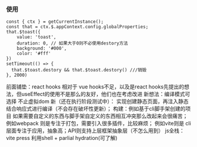 <!--
 * @Author: jiangxx 18635949970@163.com
 * @Date: 2022-07-15 16:37:03
 * @LastEditors: jiangxx 18635949970@163.com
 * @LastEditTime: 2022-07-22 11:18:14
 * @FilePath: \my-vue3-h5\src\components\toast\README.md
 * @Description: 这是默认设置,请设置`customMade`, 打开koroFileHeader查看配置 进行设置: https://github.com/OBKoro1/koro1FileHeader/wiki/%E9%85%8D%E7%BD%AE
-->
### 使用
```
const { ctx } = getCurrentInstance();
const that = ctx.$.appContext.config.globalProperties;
that.$toast({
    value: 'toast',
    duration: 0, // 如果大于0则不必使用destory方法
    background: '#000',
    color: '#fff'
})
setTimeout(() => {
  that.$toast.destory && that.$toast.destory() ///销毁
}, 2000)
```
前面铺垫：react hooks 相对于 vue hooks不足，以及是react hooks先提出的想法，但useEffect的使用不是那么的友好，他们也在考虑改进
新想法：编译模式可选择 不止虚拟dom 新（还在执行阶段测试中）： 实现创建静态页面，再注入静态结合响应式进行编译（不会存在破坏性更新）；
构建：例如基于cli脚手架创建的项目 如果需要自定义的东西与脚手架自定义的东西相互冲突那么改起来会很痛苦；
      例如webpack 则是专注于打包，需要引入很多插件，比较麻烦；
      例如vite则是 cli层面专注于应用，抽象高；API则支持上层框架抽象层（不怎么用到）
js全栈： vite press 利用shell + parlial hydration(可了解)